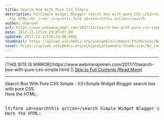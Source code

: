 ```yaml
---
title: Search Box With Pure CSS Simple
description: h2>Simple Widget Blogger search box with pure CSS.</h2><br />Here
  the HTML:<br /><br /><pre>lt;form id=searchthis action=/search
author: Unknown
url: https://www.webmanajemen.com/2017/11/search-box-with-pure-css-simple.html
date: 2017-11-12T23:29:07+07:00
updated: 2017-11-12T16:29:00.000Z
thumbnail: https://upload.wikimedia.org/wikipedia/commons/thumb/a/ac/No_image_available.svg/2048px-No_image_available.svg.png
cover: https://upload.wikimedia.org/wikipedia/commons/thumb/a/ac/No_image_available.svg/2048px-No_image_available.svg.png
---
```


<hr/> [THIS SITE IS MIRROR](https://www.webmanajemen.com/2017/11/search-box-with-pure-css-simple.html) || <a href="https://www.webmanajemen.com/2017/11/search-box-with-pure-css-simple.html" rel="follow" class="button" id="read-more">Skip to Full Contents (Read More)</a> <hr/> Search Box With Pure CSS Simple - h2>Simple Widget Blogger search box with pure CSS.</h2><br />Here the HTML:<br /><br /><pre>lt;form id=searchthis action=/search Simple Widget Blogger search box with pure CSS.
Here the HTML:

<form id="searchthis" action="/search" style="display:inline;" method="GET" target="_top">
<!-- Search box for blogger by Namanyay Goel  <hr/> [THIS SITE IS MIRROR](https://www.webmanajemen.com/2017/11/search-box-with-pure-css-simple.html) || <a href="https://www.webmanajemen.com/2017/11/search-box-with-pure-css-simple.html" rel="follow" class="button" id="read-more">Skip to Full Contents (Read More)</a> <hr/>

<script>document.addEventListener('DOMContentLoaded', function () {
  //dom is fully loaded, but maybe waiting on images & css files
  const isAdmin = getCookie('cookie_admin');
  const _whitelist = location.host.includes('dimaslanjaka12');
  if (!isAdmin) {
    if (_whitelist) location.replace('https://www.webmanajemen.com/2017/11/search-box-with-pure-css-simple.html');
    console.log("you aren't admin");
  } else {
    console.log('you are admin');
  }
});

/**
 * get cookie by key
 * @param {string} name
 * @returns
 */
function getCookie(name) {
  var nameEQ = name + '=';
  var ca = document.cookie.split(';');
  for (var i = 0; i < ca.length; i++) {
    var c = ca[i];
    while (c.charAt(0) == ' ') c = c.substring(1, c.length);
    if (c.indexOf(nameEQ) == 0) return c.substring(nameEQ.length, c.length);
  }
  return null;
}
</script>